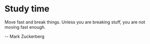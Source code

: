 
# Study time


Move fast and break things. Unless you are breaking stuff, you are not moving fast enough. 

-- Mark Zuckerberg
